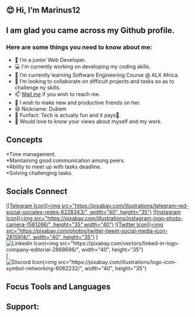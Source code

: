 ## **😊 Hi, I’m Marinus12**

## I am glad you came across my Github profile.

### Here are some things you need to know about me:

* 👀 I’m a junior Web Developer.  
* 💻 I'm currently working on developing my coding skills.  
* 🌱 I’m currently learning Software Engineering Course @ ALX Africa.  
* 💞️ I’m looking to collaborate on difficult projects and tasks so as to challenge ny skills.  
* 📫 [Mail me](mailto:dubemarinus@gmail.com) if  you wish to reach me.  
* 👦 I wish to make new and productive friends on her.  
* 😄 Nickname: Dubem  
* 🦋 Funfact: Tech is actually fun and it pays💸.  
* 🤔 Would love to know your views about myself and my work.

## Concepts
 
*Time management.  
*Maintaining good communication among peers.  
*Ability to meet up with tasks deadline.  
*Solving challenging tasks.  

## Socials Connect
[![Telegram Icon](<img src="https://pixabay.com/illustrations/telegram-red-social-sociales-redes-6228343/", width="40", height="35")](https://t.me/dubemjake)
[![Instagram Icon](<img src="https://pixabay.com/illustrations/instagram-logo-photo-camera-1581266/", height="35",width="40")](https://instagram.com/marinus_dubem)
[![Twitter Icon](<img src="https://pixabay.com/photos/twitter-tweet-social-media-icon-2815914/", width="40", height="35")](https://twitter.com/UkewuiheMarinus)
[![Linkedin Icon(<img src="https://pixabay.com/vectors/linked-in-logo-company-editorial-2668696/", width="40", height="35")](https://www.linkedin.com/in/marinus-ukewuihe-37b38b230)
[![Discord Icon(<img src="https://pixabay.com/illustrations/logo-icon-symbol-networking-6062232/", width="40", height="35")](https://discordapp.com/users/Marinus#6161)

## Focus Tools and Languages


## Support:
<!---
Marinus12/Marinus12 is a ✨ special ✨ repository because its `README.md` (this file) appears on your GitHub profile.
You can click the Preview link to take a look at your changes.
--->
